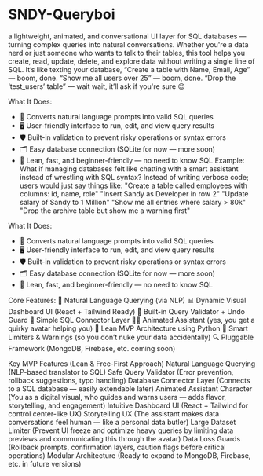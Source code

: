 # SNDY-Queryboi
a lightweight, animated, and conversational UI layer for SQL databases — turning complex queries into natural conversations. Whether you're a data nerd or just someone who wants to talk to their tables, this tool helps you create, read, update, delete, and explore data without writing a single line of SQL.
It’s like texting your database,
“Create a table with Name, Email, Age” — boom, done.
“Show me all users over 25” — boom, done.
“Drop the ‘test_users’ table” — wait wait, it’ll ask if you're sure 😉

What It Does:
- 🧠 Converts natural language prompts into valid SQL queries  
- 🖥️ User-friendly interface to run, edit, and view query results  
- 🛡️ Built-in validation to prevent risky operations or syntax errors  
- 🗂️ Easy database connection (SQLite for now — more soon)  
- 🧩 Lean, fast, and beginner-friendly — no need to know SQL
Example: What if managing databases felt like chatting with a smart assistant instead of wrestling with SQL syntax? Instead of writing verbose code;
users would just say things like:
"Create a table called employees with columns: id, name, role"
"Insert Sandy as Developer in row 2"
"Update salary of Sandy to 1 Million"
"Show me all entries where salary > 80k"
"Drop the archive table but show me a warning first"

What It Does:
- 🧠 Converts natural language prompts into valid SQL queries  
- 🖥️ User-friendly interface to run, edit, and view query results  
- 🛡️ Built-in validation to prevent risky operations or syntax errors  
- 🗂️ Easy database connection (SQLite for now — more soon)  
- 🧩 Lean, fast, and beginner-friendly — no need to know SQL


Core Features:
🧠 Natural Language Querying (via NLP)
📊 Dynamic Visual Dashboard UI (React + Tailwind Ready)
🔐 Built-in Query Validator + Undo Guard
🔌 Simple SQL Connector Layer
👨‍🎨 Animated Assistant (yes, you get a quirky avatar helping you)
🧱 Lean MVP Architecture using Python
🚨 Smart Limiters & Warnings (so you don’t nuke your data accidentally)
🔍 Pluggable Framework (MongoDB, Firebase, etc. coming soon)

Key MVP Features (Lean & Free-First Approach)
Natural Language Querying (NLP-based translator to SQL)
Safe Query Validator (Error prevention, rollback suggestions, typo handling)
Database Connector Layer (Connects to a SQL database — easily extendable later)
Animated Assistant Character (You as a digital visual, who guides and warns users — adds flavor, storytelling, and engagement)
Intuitive Dashboard UI (React + Tailwind for control center-like UX)
Storytelling UX (The assistant makes data conversations feel human — like a personal data butler)
Large Dataset Limiter (Prevent UI freeze and optimize heavy queries by limiting data previews and communicating this through the avatar)
Data Loss Guards (Rollback prompts, confirmation layers, caution flags before critical operations)
Modular Architecture (Ready to expand to MongoDB, Firebase, etc. in future versions)
